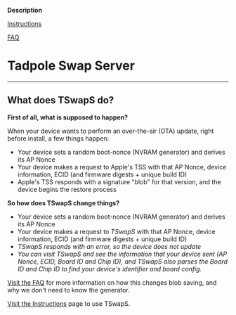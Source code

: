 **Description**

[Instructions](/TSwapS-FAQ/instructions)

[FAQ](/TSwapS-FAQ/faq)

# Tadpole Swap Server

---

## What does TSwapS do?

**First of all, what is supposed to happen?**

When your device wants to perform an over-the-air (OTA) update, right before install, a few things happen:

- Your device sets a random boot-nonce (NVRAM generator) and derives its AP Nonce
- Your device makes a request to Apple's TSS with that AP Nonce, device information, ECID (and firmware digests + unique build ID)
- Apple's TSS responds with a signature "blob" for that version, and the device begins the restore process

**So how does TSwapS change things?**

- Your device sets a random boot-nonce (NVRAM generator) and derives its AP Nonce
- Your device makes a request to *TSwapS* with that AP Nonce, device information, ECID (and firmware digests + unique build ID)
- *TSwapS responds with an error, so the device does not update*
- *You can visit TSwapS and see the information that your device sent (AP Nonce, ECID, Board ID and Chip ID), and TSwapS also parses the Board ID and Chip ID to find your device's identifier and board config.*

[Visit the FAQ](/TSwapS-FAQ/faq) for more information on how this changes blob saving, and why we don't need to know the generator.

[Visit the Instructions](/TSwapS-FAQ/instructions) page to use TSwapS.
